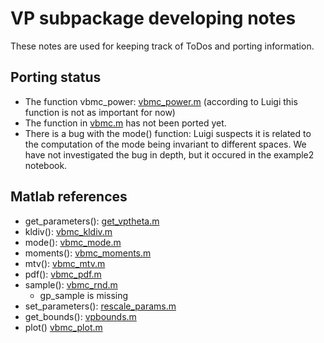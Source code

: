 # VP subpackage developing notes

These notes are used for keeping track of ToDos and porting information.

## Porting status
- The function vbmc_power: [vbmc_power.m](https://github.com/lacerbi/vbmc/blob/master/vbmc_power.m) (according to Luigi this function is not as important for now)
- The function in [vbmc.m](https://github.com/lacerbi/vbmc/blob/master/vbmc.m) has not been ported yet.
- There is a bug with the mode() function: Luigi suspects it is related to the computation of the mode being invariant to different spaces. We have not investigated the bug in depth, but it occured in the example2 notebook.

## Matlab references
- get_parameters(): [get_vptheta.m](https://github.com/lacerbi/vbmc/blob/master/misc/get_vptheta.m) 
- kldiv(): [vbmc_kldiv.m](https://github.com/lacerbi/vbmc/blob/master/vbmc_kldiv.m) 
- mode(): [vbmc_mode.m](https://github.com/lacerbi/vbmc/blob/master/vbmc_mode.m) 
- moments(): [vbmc_moments.m](https://github.com/lacerbi/vbmc/blob/master/vbmc_moments.m) 
- mtv(): [vbmc_mtv.m](https://github.com/lacerbi/vbmc/blob/master/vbmc_mtv.m)  
- pdf(): [vbmc_pdf.m](https://github.com/lacerbi/vbmc/blob/master/vbmc_pdf.m)  
- sample(): [vbmc_rnd.m](https://github.com/lacerbi/vbmc/blob/master/vbmc_rnd.m)
   - gp_sample is missing
- set_parameters(): [rescale_params.m](https://github.com/lacerbi/vbmc/blob/master/misc/rescale_params.m) 
- get_bounds(): [vpbounds.m](https://github.com/lacerbi/vbmc/blob/master/misc/vpbounds.m) 
- plot() [vbmc_plot.m](https://github.com/lacerbi/vbmc/blob/master/vbmc_plot.m)